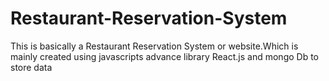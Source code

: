 # Restaurant-Reservation-System
This is basically a Restaurant Reservation System or website.Which is mainly created using javascripts advance library React.js and mongo Db to store data
